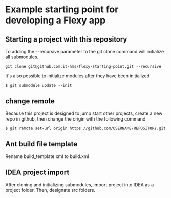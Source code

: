 # Example starting point for developing a Flexy app 

## Starting a project with this repository 
To adding the --recursive parameter to the git clone command will initialize all submodules.
```Shell Session
git clone git@github.com:it-hms/flexy-starting-point.git --recursive
```
It's also possible to initialize modules after they have been initialized
```Shell Session
$ git submodule update --init 
```

## change remote 
Because this project is designed to jump start other projects, create a new repo in github, then change the origin with the following command
```Shell Session
$ git remote set-url origin https://github.com/USERNAME/REPOSITORY.git
```

## Ant build file template
Rename build_template.xml to build.xml
## IDEA project import 
After cloning and initializing submodules, import project into IDEA as a project folder. Then, designate src folders.